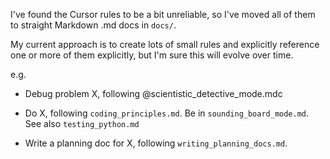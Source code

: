 I've found the Cursor rules to be a bit unreliable, so I've moved all of them to straight Markdown .md docs in `docs/`.

My current approach is to create lots of small rules and explicitly reference one or more of them explicitly, but I'm sure this will evolve over time.

e.g.

- Debug problem X, following @scientistic_detective_mode.mdc

- Do X, following `coding_principles.md`. Be in `sounding_board_mode.md`. See also `testing_python.md`

- Write a planning doc for X, following `writing_planning_docs.md`.